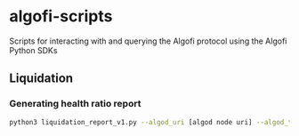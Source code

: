 # algofi-scripts
Scripts for interacting with and querying the Algofi protocol using the Algofi Python SDKs

## Liquidation

### Generating health ratio report
```bash
python3 liquidation_report_v1.py --algod_uri [algod node uri] --algod_token [algod node token] --indexer_uri [indexer node uri] --indexer_token [indexer node token] --health_ratio_threshold [health ratio threshold] --borrow_threshold [dollar borrow threshold] --csv_fpath [csv fpath]
```